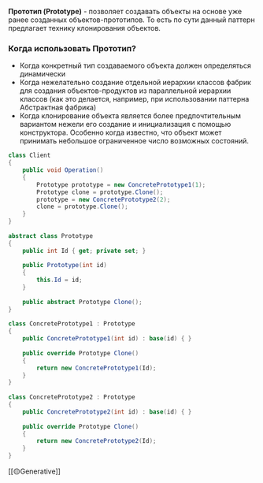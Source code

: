 **Прототип (Prototype)** - позволяет создавать объекты на основе уже ранее созданных объектов-прототипов. То есть по сути данный паттерн предлагает технику клонирования объектов.

### Когда использовать Прототип?

- Когда конкретный тип создаваемого объекта должен определяться динамически
- Когда нежелательно создание отдельной иерархии классов фабрик для создания объектов-продуктов из параллельной иерархии классов (как это делается, например, при использовании паттерна Абстрактная фабрика)
- Когда клонирование объекта является более предпочтительным вариантом нежели его создание и инициализация с помощью конструктора. Особенно когда известно, что объект может принимать небольшое ограниченное число возможных состояний.


```c#
class Client
{
    public void Operation()
    {
        Prototype prototype = new ConcretePrototype1(1);
        Prototype clone = prototype.Clone();
        prototype = new ConcretePrototype2(2);
        clone = prototype.Clone();
    }
}
 
abstract class Prototype
{
    public int Id { get; private set; }
    
    public Prototype(int id)
    {
        this.Id = id;
    }
    
    public abstract Prototype Clone();
}
 
class ConcretePrototype1 : Prototype
{
    public ConcretePrototype1(int id) : base(id) { }
    
    public override Prototype Clone()
    {
        return new ConcretePrototype1(Id);
    }
}
 
class ConcretePrototype2 : Prototype
{
    public ConcretePrototype2(int id) : base(id) { }
    
    public override Prototype Clone()
    {
        return new ConcretePrototype2(Id);
    }
}
```
[[🟡Generative]]